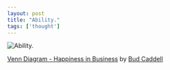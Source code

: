 ```yaml
---
layout: post
title: "Ability."
tags: ['thought']
---
```


![Ability.]({{site.baseurl}}/medias/img/ability.png)

[Venn Diagram - Happiness in Business](http://www.flickr.com/photos/bud_caddell/3592960452/) by [Bud Caddell](http://www.flickr.com/photos/bud_caddell/)